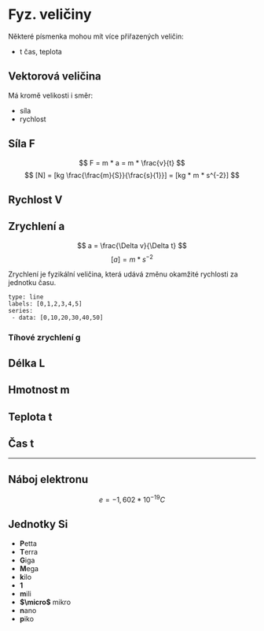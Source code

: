 # Fyz. veličiny
Některé písmenka mohou mít více přiřazených veličin:
- t čas, teplota

## Vektorová veličina
Má kromě velikosti i směr:
- síla
- rychlost
## Síla F
$$
F = m * a = m * \frac{v}{t}
$$
$$
[N] = [kg \frac{\frac{m}{S}}{\frac{s}{1}}] = [kg * m * s^{-2}]
$$
## Rychlost V
## Zrychlení a
$$ a = \frac{\Delta v}{\Delta t} $$
$$ [a] = m*s^{-2} $$

Zrychlení je fyzikální veličina, která udává změnu okamžité rychlosti za jednotku času.

```chart
type: line
labels: [0,1,2,3,4,5]
series:
 - data: [0,10,20,30,40,50]
```

### Tíhové zrychlení g
## Délka L
## Hmotnost m
## Teplota t
## Čas t
---
## Náboj elektronu
$$ e = -1,602*10^{-19} C $$
## Jednotky Si
- **P**etta
- **T**erra
- **G**iga
- **M**ega
- **k**ilo
- **1**
- **m**ili
- **$\micro$** mikro
- **n**ano
- **p**iko